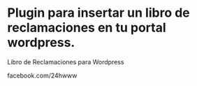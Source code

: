# Plugin para insertar un libro de reclamaciones en tu portal wordpress.
Libro de Reclamaciones para Wordpress

facebook.com/24hwww
